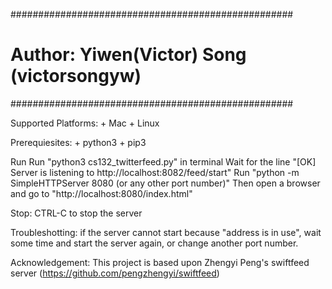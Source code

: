 ###################################################
#    Author: Yiwen(Victor) Song (victorsongyw)    #
###################################################

Supported Platforms:
	+ Mac
	+ Linux

Prerequiesites:
	+ python3
	+ pip3

Run
		Run "python3 cs132_twitterfeed.py" in terminal
		Wait for the line "[OK] Server is listening to http://localhost:8082/feed/start"
    Run "python -m SimpleHTTPServer 8080 (or any other port number)"
    Then open a browser and go to "http://localhost:8080/index.html"

Stop:
	CTRL-C to stop the server

Troubleshotting:
	if the server cannot start because "address is in use", wait some time and start the server again, or change another port number.

Acknowledgement:
  This project is based upon Zhengyi Peng's swiftfeed server (https://github.com/pengzhengyi/swiftfeed)
  
